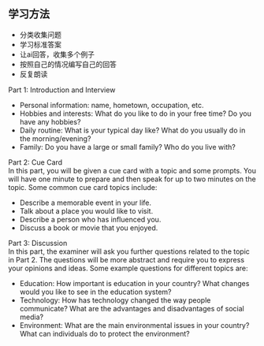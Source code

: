 ## 学习方法

- 分类收集问题
- 学习标准答案
- 让ai回答，收集多个例子
- 按照自己的情况编写自己的回答
- 反复朗读


Part 1: Introduction and Interview

- Personal information: name, hometown, occupation, etc.
- Hobbies and interests: What do you like to do in your free time? Do you have any hobbies?
- Daily routine: What is your typical day like? What do you usually do in the morning/evening?
- Family: Do you have a large or small family? Who do you live with?

Part 2: Cue Card  
In this part, you will be given a cue card with a topic and some prompts. You will have one minute to prepare and then speak for up to two minutes on the topic. Some common cue card topics include:

- Describe a memorable event in your life.
- Talk about a place you would like to visit.
- Describe a person who has influenced you.
- Discuss a book or movie that you enjoyed.

Part 3: Discussion  
In this part, the examiner will ask you further questions related to the topic in Part 2. The questions will be more abstract and require you to express your opinions and ideas. Some example questions for different topics are:

- Education: How important is education in your country? What changes would you like to see in the education system?
- Technology: How has technology changed the way people communicate? What are the advantages and disadvantages of social media?
- Environment: What are the main environmental issues in your country? What can individuals do to protect the environment?